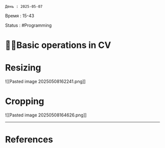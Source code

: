	День : 2025-05-07 
Время : 15-43

Status : #Programming  


# 👨‍💻Basic operations in CV

# Resizing
![[Pasted image 20250508162241.png]]
# Cropping
![[Pasted image 20250508164626.png]]

---
# References


